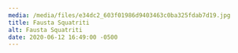 ```yaml
---
media: /media/files/e34dc2_603f01986d9403463c0ba325fdab7d19.jpg
title: Fausta Squatriti
alt: Fausta Squatriti
date: 2020-06-12 16:49:00 -0500
---
```

